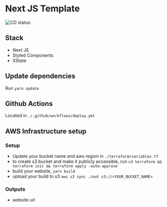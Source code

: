 # Next JS Template

![CD status](https://github.com/nazmifeeroz/nextjs-template/workflows/CD/badge.svg)

## Stack

- Next JS
- Styled Components
- XState

## Update dependencies

Run `yarn update`

## Github Actions

Located in `./.github/workflows/deploy.yml`

## AWS Infrastructure setup

### Setup

- Update your bucket name and aws region in `./terraform/variables.tf`
- to create s3 bucket and make it publicly accessible, run `cd terraform && terraform init && terraform apply -auto-approve`
- build your website, `yarn build`
- upload your build to s3 `aws s3 sync ./out s3://<YOUR_BUCKET_NAME>`

### Outputs

- website url
